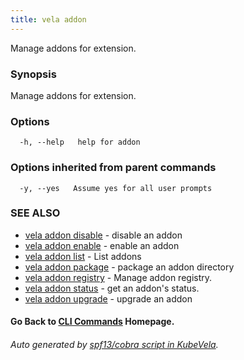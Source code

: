 ```yaml
---
title: vela addon
---
```


Manage addons for extension.

### Synopsis

Manage addons for extension.

### Options

```
  -h, --help   help for addon
```

### Options inherited from parent commands

```
  -y, --yes   Assume yes for all user prompts
```

### SEE ALSO


* [vela addon disable](vela_addon_disable)	 - disable an addon
* [vela addon enable](vela_addon_enable)	 - enable an addon
* [vela addon list](vela_addon_list)	 - List addons
* [vela addon package](vela_addon_package)	 - package an addon directory
* [vela addon registry](vela_addon_registry)	 - Manage addon registry.
* [vela addon status](vela_addon_status)	 - get an addon's status.
* [vela addon upgrade](vela_addon_upgrade)	 - upgrade an addon

#### Go Back to [CLI Commands](vela) Homepage.


###### Auto generated by [spf13/cobra script in KubeVela](https://github.com/kubevela/kubevela/tree/master/hack/docgen).
